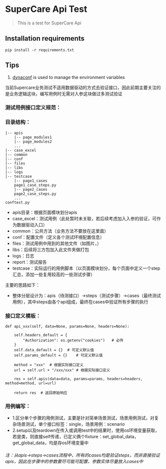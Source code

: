 # SuperCare Api Test

> This is a test for SuperCare Api

## Installation requirements

```pip install -r requirements.txt```

## Tips
1. [dynaconf](https://www.dynaconf.com) is used to manage the environment variables

当前Supercare业务测试不适用数据驱动的方式去验证接口，因此前期主要关注的是业务逻辑这块，编写用例时无需对入参这块做过多测试验证

### **测试用例接口定义规范：**

### **目录结构：**
```
|-- apis
    |-- page_modules1
    |-- page_modules2
    ...
|-- case_excel
|-- common
|-- conf
|-- files
|-- libs
|-- logs
|-- testcase
    |-- page1_cases
    page1_case_steps.py
    |-- page2_cases
    page2_case_steps.py
    ...
conftest.py
```
- apis目录：根据页面模块划分apis
- case_excel：测试用例（此处暂时未关联，若后续考虑加入入参的验证，可作为数据驱动入口）
- common：公共方法（业务方法不要放在这里面）
- conf：配置文件（定义各个测试环境配置信息）
- files：测试用例中用到的其他文件（如图片，）
- libs：后续将三方包加入此文件夹做打包
- logs：日志
- report：测试报告
- testcase：实际运行的用例脚本（以页面模块划分，每个页面中定义一个step汇总，添加一些复用较高的一些测试步骤）

主要的思路如下：
* 整体分层设计为：apis（待测接口）->steps（测试步骤）->cases（最终测试用例），其中steps由各个api组成，最终在cases中验证所有步骤的执行

### **接口定义模板：**

	def api_xxx(self, data=None, params=None, headers=None):

		self.headers_default = {
			"Authorization": os.getenv("cookies")	# 必传
		}
		self.data_default = {}	# 可定义默认值
		self.params_default = {}	# 可定义默认值

		method = "xxx"	# 根据实际接口定义
		url = self.url + "/xxx/xxx"	# 根据实际接口定义

		res = self.apis(data=data, params=params, headers=headers, method=method, url=url)

		return res	# 返回原始响应

### **用例编写：**
* 1.区分单个步骤的用例测试，主要是针对简单场景测试，场景用例测试，对复杂场景测试，单个接口标签：single，场景用例：scenario
* 2.setup以及teardown在传入或调用test中的结果时，使用os环境变量获取，若是类，则直接self传递，已定义俩个fixture：set_global_data，get_global_data，均是存os环境变量中

###### 注：从apis->steps->cases流程中，所有的cases均是验证steps，而非直接验证apis，因此在步骤中的参数要尽可能可配置，参数实体尽量放入cases中